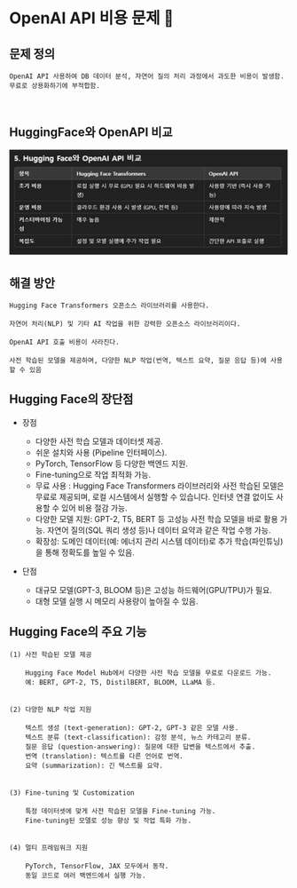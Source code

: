 # OpenAI API 비용 문제 💸


## 문제 정의
    OpenAI API 사용하여 DB 데이터 분석, 자연어 질의 처리 과정에서 과도한 비용이 발생함.
    무료로 상용화하기에 부적합함.
<br>

## HuggingFace와 OpenAPI 비교
![alt text](../문제정의/img/HuggingFace&OpenAPI.png)
<br>

## 해결 방안
    Hugging Face Transformers 오픈소스 라이브러리를 사용한다.
    
    자연어 처리(NLP) 및 기타 AI 작업을 위한 강력한 오픈소스 라이브러리이다.

    OpenAI API 호출 비용이 사라진다.

    사전 학습된 모델을 제공하며, 다양한 NLP 작업(번역, 텍스트 요약, 질문 응답 등)에 사용할 수 있음



## Hugging Face의 장단점
+ 장점
    -   다양한 사전 학습 모델과 데이터셋 제공.
    -   쉬운 설치와 사용 (Pipeline 인터페이스).
    -   PyTorch, TensorFlow 등 다양한 백엔드 지원.
    -   Fine-tuning으로 작업 최적화 가능.
    -   무료 사용 :
            Hugging Face Transformers 라이브러리와 사전 학습된 모델은 무료로 제공되며, 로컬 시스템에서 실행할 수 있습니다.
            인터넷 연결 없이도 사용할 수 있어 비용 절감 가능.
    -   다양한 모델 지원:
            GPT-2, T5, BERT 등 고성능 사전 학습 모델을 바로 활용 가능.
            자연어 질의(SQL 쿼리 생성 등)나 데이터 요약과 같은 작업 수행 가능.
    -   확장성:
            도메인 데이터(예: 에너지 관리 시스템 데이터)로 추가 학습(파인튜닝)을 통해 정확도를 높일 수 있음.
            
+   단점
    -   대규모 모델(GPT-3, BLOOM 등)은 고성능 하드웨어(GPU/TPU)가 필요.
    -   대형 모델 실행 시 메모리 사용량이 높아질 수 있음.


## Hugging Face의 주요 기능
    (1) 사전 학습된 모델 제공

        Hugging Face Model Hub에서 다양한 사전 학습 모델을 무료로 다운로드 가능.
        예: BERT, GPT-2, T5, DistilBERT, BLOOM, LLaMA 등.


    (2) 다양한 NLP 작업 지원

        텍스트 생성 (text-generation): GPT-2, GPT-3 같은 모델 사용.
        텍스트 분류 (text-classification): 감정 분석, 뉴스 카테고리 분류.
        질문 응답 (question-answering): 질문에 대한 답변을 텍스트에서 추출.
        번역 (translation): 텍스트를 다른 언어로 번역.
        요약 (summarization): 긴 텍스트를 요약.


    (3) Fine-tuning 및 Customization

        특정 데이터셋에 맞게 사전 학습된 모델을 Fine-tuning 가능.
        Fine-tuning된 모델로 성능 향상 및 작업 특화 가능.


    (4) 멀티 프레임워크 지원

        PyTorch, TensorFlow, JAX 모두에서 동작.
        동일 코드로 여러 백엔드에서 실행 가능.